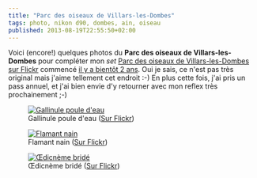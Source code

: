 ```yaml
---
title: "Parc des oiseaux de Villars-les-Dombes"
tags: photo, nikon d90, dombes, ain, oiseau
published: 2013-08-19T22:55:50+02:00
---
```


Voici (encore!) quelques photos du **Parc des oiseaux de Villars-les-Dombes** pour
compléter mon *set* <a href="http://www.flickr.com/photos/tigr0u/sets/72157627802960454/">Parc des
oiseaux de Villars-les-Dombes sur Flickr</a> commencé <a href="/post/parc-des-oiseaux-de-villars-les-dombes">il y a bientôt 2 ans</a>.
Oui je sais, ce n'est pas très original mais j'aime tellement cet endroit :-) En
plus cette fois, j'ai pris un pass annuel, et j'ai bien envie d'y retourner avec
mon reflex très prochainement ;-)

<figure class="object-center">
<a href="/images/gallinule-poule-d-eau.jpg"><img
src="/images/660x/gallinule-poule-d-eau.jpg" alt="Gallinule poule
d'eau"></a><figcaption>Gallinule poule d'eau (<a href="http://www.flickr.com/photos/tigr0u/9547232905/in/set-72157627802960454">Sur Flickr</a>)</figcaption>
</figure>
<figure class="object-center">
<a href="/images/flamant-nain.jpg"><img
src="/images/660x/flamant-nain.jpg" alt="Flamant nain"></a><figcaption>Flamant
nain (<a href="http://www.flickr.com/photos/tigr0u/9547240797/in/set-72157627802960454">Sur Flickr</a>)</figcaption>
</figure>
<figure class="object-center">
<a href="/images/oedicneme-bride.jpg"><img
src="/images/660x/oedicneme-bride.jpg" alt="Œdicnème
bridé"></a><figcaption>Œdicnème bridé (<a href="http://www.flickr.com/photos/tigr0u/9549987518/in/set-72157627802960454">Sur Flickr</a>)</figcaption>
</figure>
